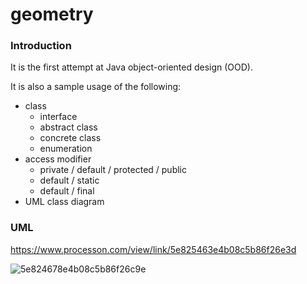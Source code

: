 # geometry

### Introduction

It is the first attempt at Java object-oriented design (OOD).

It is also a sample usage of the following:

- class
  - interface
  - abstract class
  - concrete class
  - enumeration
- access modifier
  - private / default / protected / public
  - default / static
  - default / final
- UML class diagram

### UML

https://www.processon.com/view/link/5e825463e4b08c5b86f26e3d

![5e824678e4b08c5b86f26c9e](https://assets.processon.com/chart_image/5e824678e4b08c5b86f26c9e.png)

